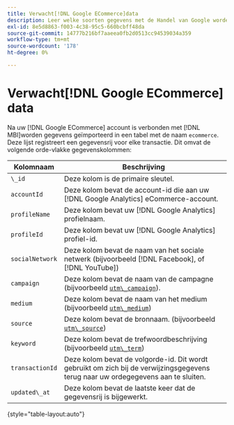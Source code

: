 ```yaml
---
title: Verwacht[!DNL Google ECommerce]data
description: Leer welke soorten gegevens met de Handel van Google worden gedeeld.
exl-id: 8e5d8863-f003-4c38-95c5-660bcbff48da
source-git-commit: 14777b216bf7aaeea0fb2d0513cc94539034a359
workflow-type: tm+mt
source-wordcount: '178'
ht-degree: 0%

---
```


# Verwacht[!DNL Google ECommerce] data

Na uw [!DNL Google ECommerce] account is verbonden met [!DNL MBI]worden gegevens geïmporteerd in een tabel met de naam `ecommerce`. Deze lijst registreert een gegevensrij voor elke transactie. Dit omvat de volgende orde-vlakke gegevenskolommen:

| Kolomnaam | Beschrijving |
|-----|-----|
| `\_id` | Deze kolom is de primaire sleutel. |
| `accountId` | Deze kolom bevat de account-id die aan uw [!DNL Google Analytics] eCommerce-account. |
| `profileName` | Deze kolom bevat uw [!DNL Google Analytics] profielnaam. |
| `profileId` | Deze kolom bevat uw [!DNL Google Analytics] profiel-id. |
| `socialNetwork` | Deze kolom bevat de naam van het sociale netwerk (bijvoorbeeld [!DNL Facebook], of [!DNL YouTube]) |
| `campaign` | Deze kolom bevat de naam van de campagne (bijvoorbeeld [`utm\_campaign`](https://support.google.com/analytics/answer/1033867?hl=en)). |
| `medium` | Deze kolom bevat de naam van het medium (bijvoorbeeld [`utm\_medium`](https://support.google.com/analytics/answer/1033867?hl=en)) |
| `source` | Deze kolom bevat de bronnaam. (bijvoorbeeld [`utm\_source`](https://support.google.com/analytics/answer/1033867?hl=en)) |
| `keyword` | Deze kolom bevat de trefwoordbeschrijving (bijvoorbeeld [`utm\_term`](https://support.google.com/analytics/answer/1033867?hl=en)) |
| `transactionId` | Deze kolom bevat de volgorde-id. Dit wordt gebruikt om zich bij de verwijzingsgegevens terug naar uw ordegegevens aan te sluiten. |
| `updated\_at` | Deze kolom bevat de laatste keer dat de gegevensrij is bijgewerkt. |

{style="table-layout:auto"}
